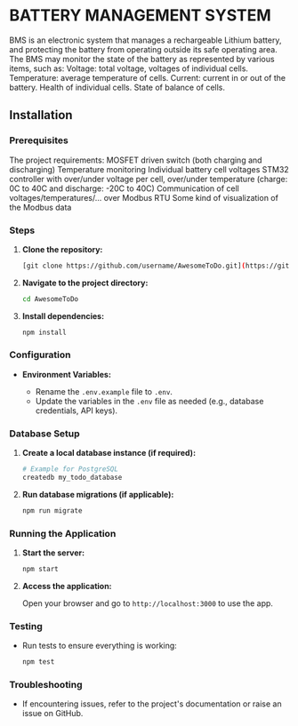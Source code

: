 # BATTERY MANAGEMENT SYSTEM

BMS is an electronic system that manages a rechargeable Lithium battery, and protecting the battery from operating outside its safe operating area.
The BMS may monitor the state of the battery as represented by various items, such as:
  Voltage: total voltage, voltages of individual cells.
  Temperature: average temperature of cells.
  Current: current in or out of the battery.
  Health of individual cells.
  State of balance of cells.

## Installation

### Prerequisites

The project requirements: 
  MOSFET driven switch (both charging and discharging)
  Temperature monitoring
  Individual battery cell voltages
  STM32 controller with over/under voltage per cell, over/under temperature (charge: 0C to 40C and discharge: -20C to 40C)
  Communication of cell voltages/temperatures/... over Modbus RTU
  Some kind of visualization of the Modbus data

### Steps

1. **Clone the repository:**

    ```bash
    [git clone https://github.com/username/AwesomeToDo.git](https://github.com/e2001900/Embedded_project)
    ```

2. **Navigate to the project directory:**

    ```bash
    cd AwesomeToDo
    ```

3. **Install dependencies:**

    ```bash
    npm install
    ```

### Configuration

- **Environment Variables:**

  - Rename the `.env.example` file to `.env`.
  - Update the variables in the `.env` file as needed (e.g., database credentials, API keys).

### Database Setup

1. **Create a local database instance (if required):**

    ```bash
    # Example for PostgreSQL
    createdb my_todo_database
    ```

2. **Run database migrations (if applicable):**

    ```bash
    npm run migrate
    ```

### Running the Application

1. **Start the server:**

    ```bash
    npm start
    ```

2. **Access the application:**

    Open your browser and go to `http://localhost:3000` to use the app.

### Testing

- Run tests to ensure everything is working:

    ```bash
    npm test
    ```

### Troubleshooting

- If encountering issues, refer to the project's documentation or raise an issue on GitHub.
